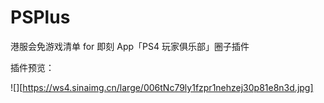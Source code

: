 # PSPlus
港服会免游戏清单 for 即刻 App「PS4 玩家俱乐部」圈子插件

插件预览：

![][https://ws4.sinaimg.cn/large/006tNc79ly1fzpr1nehzej30p81e8n3d.jpg]
